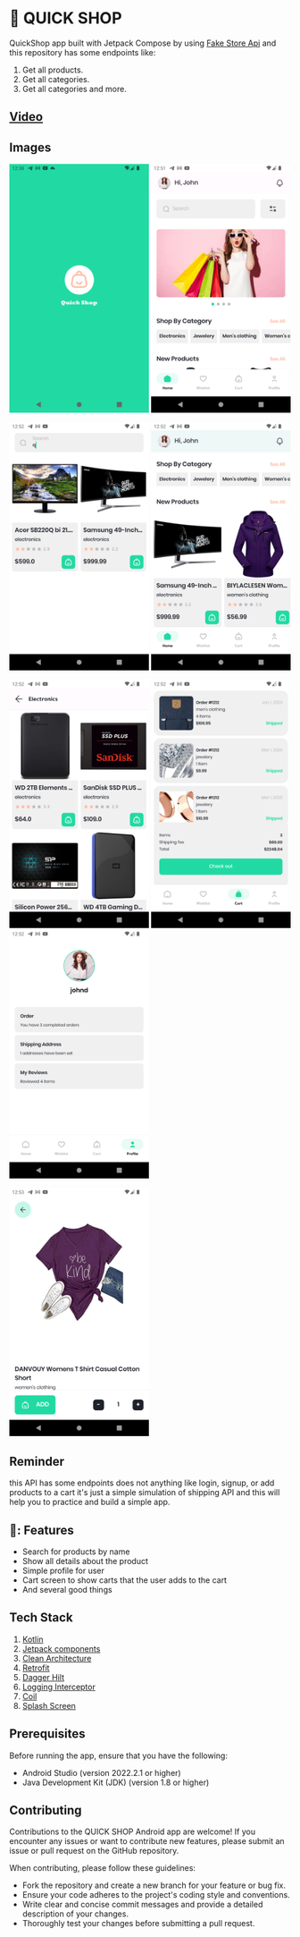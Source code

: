 # 📱 QUICK SHOP

QuickShop app built with Jetpack Compose by using [Fake Store Api](https://fakestoreapi.com/) and this repository has some endpoints like:
1. Get all products.
2. Get all categories.
3. Get all categories and more.

## [Video](https://streamable.com/wpjaik)


## Images

<img src="images/one.png" width="250"/> <img src="images/two.png" width="250"/>

<img src="images/three.png" width="250"/> <img src="images/foure.png" width="250"/>

<img src="images/five.png" width="250"/> <img src="images/six.png" width="250"/> <img src="images/seven.png" width="250"/>

<img src="images/eight.png" width="250"/>


## Reminder
this API has some endpoints does not anything like login, signup, or add products to a cart it's just a simple simulation of shipping API and this will help you to practice and build a simple app.

## 🚀: Features

- Search for products by name
- Show all details about the product
- Simple profile for user
- Cart screen to show carts that the user adds to the cart
- And several good things


## Tech Stack

1. [Kotlin](https://developer.android.com/kotlin)
2. [Jetpack components](https://developer.android.com/jetpack/compose)
3. [Clean Architecture](https://blog.cleancoder.com/uncle-bob/2012/08/13/the-clean-architecture.html)
4. [Retrofit](https://square.github.io/retrofit/)
5. [Dagger Hilt](https://developer.android.com/training/dependency-injection/hilt-android)
6. [Logging Interceptor](https://github.com/square/okhttp/blob/master/okhttp-logging-interceptor/README.md)
7. [Coil](https://coil-kt.github.io/coil/compose/)
8. [Splash Screen](https://www.bing.com/search?pglt=673&q=androidx.core%3Acore-splashscreen%3A1.0.1&cvid=17963b48013b4e2fa56b8807ad373991&aqs=edge.0.69i59.368j0j1&FORM=ANNTA1&PC=SCOOBE)


## Prerequisites

Before running the app, ensure that you have the following:

- Android Studio (version 2022.2.1 or higher)
- Java Development Kit (JDK) (version 1.8 or higher)


## Contributing

Contributions to the QUICK SHOP Android app are welcome! If you encounter any issues or want to contribute new features, please submit an issue or pull request on the GitHub repository.

When contributing, please follow these guidelines:

- Fork the repository and create a new branch for your feature or bug fix.
- Ensure your code adheres to the project's coding style and conventions.
- Write clear and concise commit messages and provide a detailed description of your changes.
- Thoroughly test your changes before submitting a pull request.







